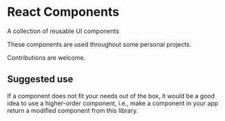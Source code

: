 # React Components

A collection of reusable UI components

These components are used throughout some personal projects. 

Contributions are welcome.

## Suggested use

If a component does not fit your needs out of the box, it would be a good idea to use a higher-order component, i.e., make a component in your app return a modified component from this library.
